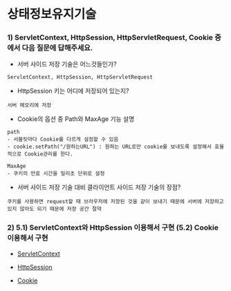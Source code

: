 # 상태정보유지기술

### 1) ServletContext, HttpSession, HttpServletRequest, Cookie 중에서 다음 질문에 답해주세요.

* 서버 사이드 저장 기술은 어느것들인가? <br>
```
ServletContext, HttpSession, HttpServletRequest
```

* HttpSession 키는 어디에 저장되어 있는지? <br>
```
서버 메모리에 저장
```

* Cookie의 옵션 중 Path와 MaxAge 기능 설명 <br>
```
path
- 서블릿마다 Cookie를 다르게 설정할 수 있음
- cookie.setPath("/원하는URL") : 원하는 URL로만 cookie를 보내도록 설정해서 효율적으로 Cookie관리를 한다.

MaxAge
- 쿠키의 만료 시간을 밀리초 단위로 설정
```

* 서버 사이드 저장 기술 대비 클라이언트 사이드 저장 기술의 장점? <br>
 ```
쿠키를 사용하면 request할 때 브라우저에 저장된 것을 같이 보내기 때문에 서버에 저장하고 있지 않아도 되기 때문에 저장 공간 절약
```

### 2) 5.1) ServletContext와 HttpSession 이용해서 구현 (5.2) Cookie 이용해서 구현

* [ServletContext](https://github.com/wjdrbs96/JDBC_Project/blob/master/Assignment2/src/com/review/MyExample3.java)

* [HttpSession](https://github.com/wjdrbs96/JDBC_Project/blob/master/Assignment2/src/com/review/MyExample4.java)

* [Cookie](https://github.com/wjdrbs96/JDBC_Project/blob/master/Assignment2/src/com/review/MyExample5.java)

